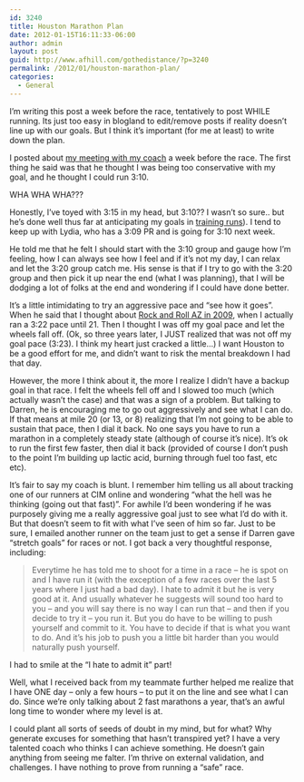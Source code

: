 ```yaml
---
id: 3240
title: Houston Marathon Plan
date: 2012-01-15T16:11:33-06:00
author: admin
layout: post
guid: http://www.afhill.com/gothedistance/?p=3240
permalink: /2012/01/houston-marathon-plan/
categories:
  - General
---
```

I&#8217;m writing this post a week before the race, tentatively to post WHILE running. Its just too easy in blogland to edit/remove posts if reality doesn&#8217;t line up with our goals. But I think it&#8217;s important (for me at least) to write down the plan.

I posted about [my meeting with my coach](http://www.afhill.com/gothedistance/2012/01/a-workout-and-planning-for-2012/) a week before the race. The first thing he said was that he thought I was being too conservative with my goal, and he thought I could run 3:10.

WHA WHA WHA???

Honestly, I&#8217;ve toyed with 3:15 in my head, but 3:10?? I wasn&#8217;t so sure.. but he&#8217;s done well thus far at anticipating my goals in [training runs](http://www.afhill.com/gothedistance/2011/12/an-a-week/)). I tend to keep up with Lydia, who has a 3:09 PR and is going for 3:10 next week. 

He told me that he felt I should start with the 3:10 group and gauge how I&#8217;m feeling, how I can always see how I feel and if it&#8217;s not my day, I can relax and let the 3:20 group catch me. His sense is that if I try to go with the 3:20 group and then pick it up near the end (what I was planning), that I will be dodging a lot of folks at the end and wondering if I could have done better. 

It&#8217;s a little intimidating to try an aggressive pace and &#8220;see how it goes&#8221;. When he said that I thought about [Rock and Roll AZ in 2009](http://www.afhill.com/gothedistance/2009/01/rock-and-roll-arizona-race-report/), when I actually ran a 3:22 pace until 21. Then I thought I was off my goal pace and let the wheels fall off. (Ok, so three years later, I JUST realized that was not off my goal pace (3:23). I think my heart just cracked a little&#8230;) I want Houston to be a good effort for me, and didn&#8217;t want to risk the mental breakdown I had that day. 

However, the more I think about it, the more I realize I didn&#8217;t have a backup goal in that race. I felt the wheels fell off and I slowed too much (which actually wasn&#8217;t the case) and that was a sign of a problem. But talking to Darren, he is encouraging me to go out aggressively and see what I can do. If that means at mile 20 (or 13, or 8) realizing that I&#8217;m not going to be able to sustain that pace, then I dial it back. No one says you have to run a marathon in a completely steady state (although of course it&#8217;s nice). It&#8217;s ok to run the first few faster, then dial it back (provided of course I don&#8217;t push to the point I&#8217;m building up lactic acid, burning through fuel too fast, etc etc). 

It&#8217;s fair to say my coach is blunt. I remember him telling us all about tracking one of our runners at CIM online and wondering &#8220;what the hell was he thinking (going out that fast)&#8221;. For awhile I&#8217;d been wondering if he was purposely giving me a really aggressive goal just to see what I&#8217;d do with it. But that doesn&#8217;t seem to fit with what I&#8217;ve seen of him so far. Just to be sure, I emailed another runner on the team just to get a sense if Darren gave &#8220;stretch goals&#8221; for races or not. I got back a very thoughtful response, including: 

> Everytime he has told me to shoot for a time in a race &#8211; he is spot on and I have run it (with the exception of a few races over the last 5 years where I just had a bad day). I hate to admit it but he is very good at it. And usually whatever he suggests will sound too hard to you &#8211; and you will say there is no way I can run that &#8211; and then if you decide to try it &#8211; you run it. But you do have to be willing to push yourself and commit to it. You have to decide if that is what you want to do. And it&#8217;s his job to push you a little bit harder than you would naturally push yourself.

I had to smile at the &#8220;I hate to admit it&#8221; part!

Well, what I received back from my teammate further helped me realize that I have ONE day &#8211; only a few hours &#8211; to put it on the line and see what I can do. Since we&#8217;re only talking about 2 fast marathons a year, that&#8217;s an awful long time to wonder where my level is at. 

I could plant all sorts of seeds of doubt in my mind, but for what? Why generate excuses for something that hasn&#8217;t transpired yet? I have a very talented coach who thinks I can achieve something. He doesn&#8217;t gain anything from seeing me falter. I&#8217;m thrive on external validation, and challenges. I have nothing to prove from running a &#8220;safe&#8221; race.